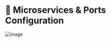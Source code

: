 # 📌 Microservices & Ports Configuration


![image](https://github.com/user-attachments/assets/71c2ea44-fd7a-46cb-b449-e5d38c868cb3)
